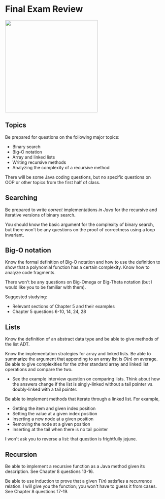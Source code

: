 # Final Exam Review

<img src="https://imgs.xkcd.com/comics/final_exam_2x.png" width="300px" />

## Topics

Be prepared for questions on the following major topics:

- Binary search
- Big-O notation
- Array and linked lists
- Writing recursive methods
- Analyzing the complexity of a recursive method

There will be some Java coding questions, but no specific questions on OOP or other topics from the first half of class.


## Searching

Be prepared to write *correct* implementations *in Java* for the recursive and iterative versions of binary search.

You should know the basic argument for the complexity of binary search, but there won't be any questions on the proof of correctness using a loop invariant.


## Big-O notation

Know the formal definition of Big-O notation and how to use the definition to show that a polynomial function has a certain complexity. Know how to analyze code fragments.

There won't be any questions on Big-Omega or Big-Theta notation (but I would like you to be familiar with them).

Suggested studying:

- Relevant sections of Chapter 5 and their examples
- Chapter 5 questions 6-10, 14, 24, 28 


## Lists

Know the definition of an abstract data type and be able to give methods of the list ADT.

Know the implementation strategies for array and linked lists. Be able to summarize the argument that appending to an array list is *O*(*n*) on average.
Be able to give complexities for the other standard array and linked list operations and compare the two.

- See the example interview question on comparing lists. Think about how the answers change if the list is singly-linked without a tail pointer vs. doubly-linked with a tail pointer.

Be able to implement methods that iterate through a linked list. For example,

- Getting the item and given index position
- Setting the value at a given index position
- Inserting a new node at a given position
- Removing the node at a given position
- Inserting at the tail when there is no tail pointer

I won't ask you to reverse a list: that question is frightfully jejune.


## Recursion

Be able to implement a recursive function as a Java method given its description. See Chapter 8 questions 13-16.

Be able to use induction to prove that a given *T*(*n*)  satisfies a recurrence relation. I will give you the function; you won't have to guess it from cases. See Chapter 8 questions 17-19.
